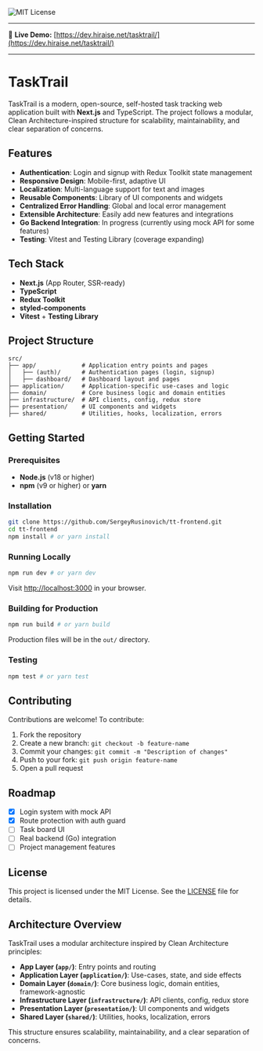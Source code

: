 ![MIT License](https://img.shields.io/github/license/hiraise/tt-frontend)

---

🚀 **Live Demo:** [https://dev.hiraise.net/tasktrail/](https://dev.hiraise.net/tasktrail/)

---

# TaskTrail

TaskTrail is a modern, open-source, self-hosted task tracking web application built with **Next.js** and TypeScript. The project follows a modular, Clean Architecture-inspired structure for scalability, maintainability, and clear separation of concerns.

## Features

- **Authentication**: Login and signup with Redux Toolkit state management
- **Responsive Design**: Mobile-first, adaptive UI
- **Localization**: Multi-language support for text and images
- **Reusable Components**: Library of UI components and widgets
- **Centralized Error Handling**: Global and local error management
- **Extensible Architecture**: Easily add new features and integrations
- **Go Backend Integration**: In progress (currently using mock API for some features)
- **Testing**: Vitest and Testing Library (coverage expanding)

## Tech Stack

- **Next.js** (App Router, SSR-ready)
- **TypeScript**
- **Redux Toolkit**
- **styled-components**
- **Vitest** + **Testing Library**

## Project Structure

```
src/
├── app/             # Application entry points and pages
│   ├── (auth)/      # Authentication pages (login, signup)
│   ├── dashboard/   # Dashboard layout and pages
├── application/     # Application-specific use-cases and logic
├── domain/          # Core business logic and domain entities
├── infrastructure/  # API clients, config, redux store
├── presentation/    # UI components and widgets
├── shared/          # Utilities, hooks, localization, errors
```

## Getting Started

### Prerequisites

- **Node.js** (v18 or higher)
- **npm** (v9 or higher) or **yarn**

### Installation

```bash
git clone https://github.com/SergeyRusinovich/tt-frontend.git
cd tt-frontend
npm install # or yarn install
```

### Running Locally

```bash
npm run dev # or yarn dev
```

Visit [http://localhost:3000](http://localhost:3000) in your browser.

### Building for Production

```bash
npm run build # or yarn build
```

Production files will be in the `out/` directory.

### Testing

```bash
npm test # or yarn test
```

## Contributing

Contributions are welcome! To contribute:

1. Fork the repository
2. Create a new branch: `git checkout -b feature-name`
3. Commit your changes: `git commit -m "Description of changes"`
4. Push to your fork: `git push origin feature-name`
5. Open a pull request

## Roadmap

- [x] Login system with mock API
- [x] Route protection with auth guard
- [ ] Task board UI
- [ ] Real backend (Go) integration
- [ ] Project management features

## License

This project is licensed under the MIT License. See the [LICENSE](LICENSE) file for details.

## Architecture Overview

TaskTrail uses a modular architecture inspired by Clean Architecture principles:

- **App Layer (`app/`)**: Entry points and routing
- **Application Layer (`application/`)**: Use-cases, state, and side effects
- **Domain Layer (`domain/`)**: Core business logic, domain entities, framework-agnostic
- **Infrastructure Layer (`infrastructure/`)**: API clients, config, redux store
- **Presentation Layer (`presentation/`)**: UI components and widgets
- **Shared Layer (`shared/`)**: Utilities, hooks, localization, errors

This structure ensures scalability, maintainability, and a clear separation of concerns.
